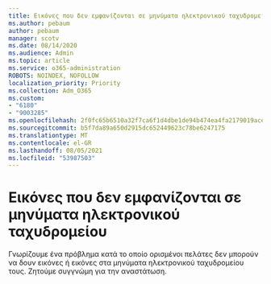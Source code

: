 ```yaml
---
title: Εικόνες που δεν εμφανίζονται σε μηνύματα ηλεκτρονικού ταχυδρομείου
ms.author: pebaum
author: pebaum
manager: scotv
ms.date: 08/14/2020
ms.audience: Admin
ms.topic: article
ms.service: o365-administration
ROBOTS: NOINDEX, NOFOLLOW
localization_priority: Priority
ms.collection: Adm_O365
ms.custom:
- "6180"
- "9003285"
ms.openlocfilehash: 2f0fc65b6510a32f7ca6f1d4dbe1de94b474ea4fa2179019ace8ec9f4e080b42
ms.sourcegitcommit: b5f7da89a650d2915dc652449623c78be6247175
ms.translationtype: MT
ms.contentlocale: el-GR
ms.lasthandoff: 08/05/2021
ms.locfileid: "53987503"
---
```

# <a name="images-not-showing-in-emails"></a>Εικόνες που δεν εμφανίζονται σε μηνύματα ηλεκτρονικού ταχυδρομείου

Γνωρίζουμε ένα πρόβλημα κατά το οποίο ορισμένοι πελάτες δεν μπορούν να δουν εικόνες ή εικόνες στα μηνύματα ηλεκτρονικού ταχυδρομείου τους. Ζητούμε συγγνώμη για την αναστάτωση.